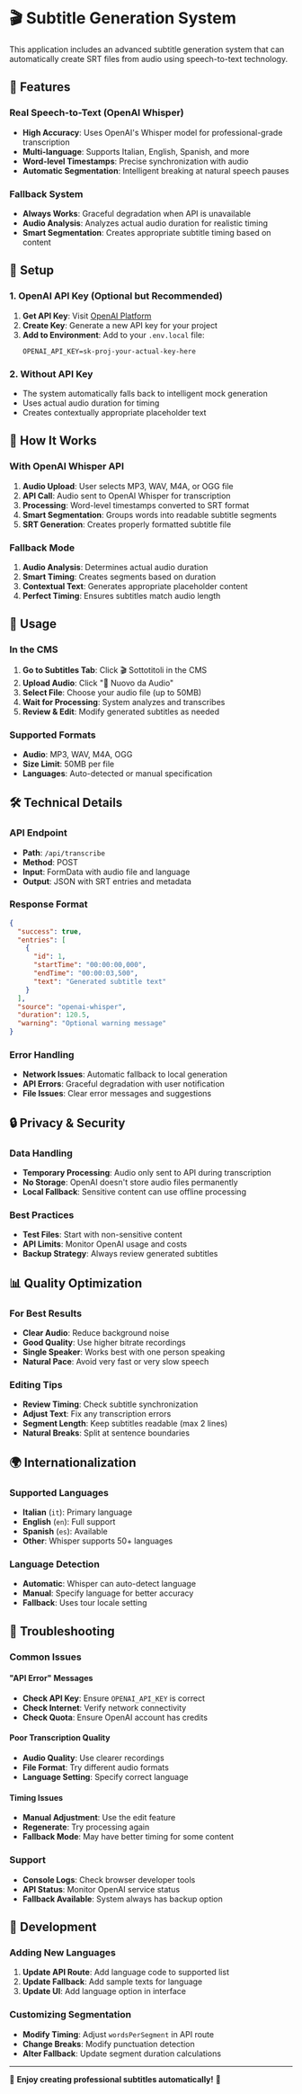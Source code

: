 # 🎬 Subtitle Generation System

This application includes an advanced subtitle generation system that can automatically create SRT files from audio using speech-to-text technology.

## 🚀 Features

### Real Speech-to-Text (OpenAI Whisper)
- **High Accuracy**: Uses OpenAI's Whisper model for professional-grade transcription
- **Multi-language**: Supports Italian, English, Spanish, and more
- **Word-level Timestamps**: Precise synchronization with audio
- **Automatic Segmentation**: Intelligent breaking at natural speech pauses

### Fallback System
- **Always Works**: Graceful degradation when API is unavailable
- **Audio Analysis**: Analyzes actual audio duration for realistic timing
- **Smart Segmentation**: Creates appropriate subtitle timing based on content

## 🔧 Setup

### 1. OpenAI API Key (Optional but Recommended)

1. **Get API Key**: Visit [OpenAI Platform](https://platform.openai.com/api-keys)
2. **Create Key**: Generate a new API key for your project
3. **Add to Environment**: Add to your `.env.local` file:
   ```
   OPENAI_API_KEY=sk-proj-your-actual-key-here
   ```

### 2. Without API Key
- The system automatically falls back to intelligent mock generation
- Uses actual audio duration for timing
- Creates contextually appropriate placeholder text

## 📝 How It Works

### With OpenAI Whisper API
1. **Audio Upload**: User selects MP3, WAV, M4A, or OGG file
2. **API Call**: Audio sent to OpenAI Whisper for transcription
3. **Processing**: Word-level timestamps converted to SRT format
4. **Smart Segmentation**: Groups words into readable subtitle segments
5. **SRT Generation**: Creates properly formatted subtitle file

### Fallback Mode
1. **Audio Analysis**: Determines actual audio duration
2. **Smart Timing**: Creates segments based on duration
3. **Contextual Text**: Generates appropriate placeholder content
4. **Perfect Timing**: Ensures subtitles match audio length

## 🎯 Usage

### In the CMS
1. **Go to Subtitles Tab**: Click 🎬 Sottotitoli in the CMS
2. **Upload Audio**: Click "🎵 Nuovo da Audio"
3. **Select File**: Choose your audio file (up to 50MB)
4. **Wait for Processing**: System analyzes and transcribes
5. **Review & Edit**: Modify generated subtitles as needed

### Supported Formats
- **Audio**: MP3, WAV, M4A, OGG
- **Size Limit**: 50MB per file
- **Languages**: Auto-detected or manual specification

## 🛠️ Technical Details

### API Endpoint
- **Path**: `/api/transcribe`
- **Method**: POST
- **Input**: FormData with audio file and language
- **Output**: JSON with SRT entries and metadata

### Response Format
```json
{
  "success": true,
  "entries": [
    {
      "id": 1,
      "startTime": "00:00:00,000",
      "endTime": "00:00:03,500",
      "text": "Generated subtitle text"
    }
  ],
  "source": "openai-whisper",
  "duration": 120.5,
  "warning": "Optional warning message"
}
```

### Error Handling
- **Network Issues**: Automatic fallback to local generation
- **API Errors**: Graceful degradation with user notification
- **File Issues**: Clear error messages and suggestions

## 🔒 Privacy & Security

### Data Handling
- **Temporary Processing**: Audio only sent to API during transcription
- **No Storage**: OpenAI doesn't store audio files permanently
- **Local Fallback**: Sensitive content can use offline processing

### Best Practices
- **Test Files**: Start with non-sensitive content
- **API Limits**: Monitor OpenAI usage and costs
- **Backup Strategy**: Always review generated subtitles

## 📊 Quality Optimization

### For Best Results
- **Clear Audio**: Reduce background noise
- **Good Quality**: Use higher bitrate recordings
- **Single Speaker**: Works best with one person speaking
- **Natural Pace**: Avoid very fast or very slow speech

### Editing Tips
- **Review Timing**: Check subtitle synchronization
- **Adjust Text**: Fix any transcription errors
- **Segment Length**: Keep subtitles readable (max 2 lines)
- **Natural Breaks**: Split at sentence boundaries

## 🌍 Internationalization

### Supported Languages
- **Italian** (`it`): Primary language
- **English** (`en`): Full support
- **Spanish** (`es`): Available
- **Other**: Whisper supports 50+ languages

### Language Detection
- **Automatic**: Whisper can auto-detect language
- **Manual**: Specify language for better accuracy
- **Fallback**: Uses tour locale setting

## 🚨 Troubleshooting

### Common Issues

#### "API Error" Messages
- **Check API Key**: Ensure `OPENAI_API_KEY` is correct
- **Check Internet**: Verify network connectivity
- **Check Quota**: Ensure OpenAI account has credits

#### Poor Transcription Quality
- **Audio Quality**: Use clearer recordings
- **File Format**: Try different audio formats
- **Language Setting**: Specify correct language

#### Timing Issues
- **Manual Adjustment**: Use the edit feature
- **Regenerate**: Try processing again
- **Fallback Mode**: May have better timing for some content

### Support
- **Console Logs**: Check browser developer tools
- **API Status**: Monitor OpenAI service status
- **Fallback Available**: System always has backup option

## 🔄 Development

### Adding New Languages
1. **Update API Route**: Add language code to supported list
2. **Update Fallback**: Add sample texts for language
3. **Update UI**: Add language option in interface

### Customizing Segmentation
- **Modify Timing**: Adjust `wordsPerSegment` in API route
- **Change Breaks**: Modify punctuation detection
- **Alter Fallback**: Update segment duration calculations

---

🎉 **Enjoy creating professional subtitles automatically!** 🎉
